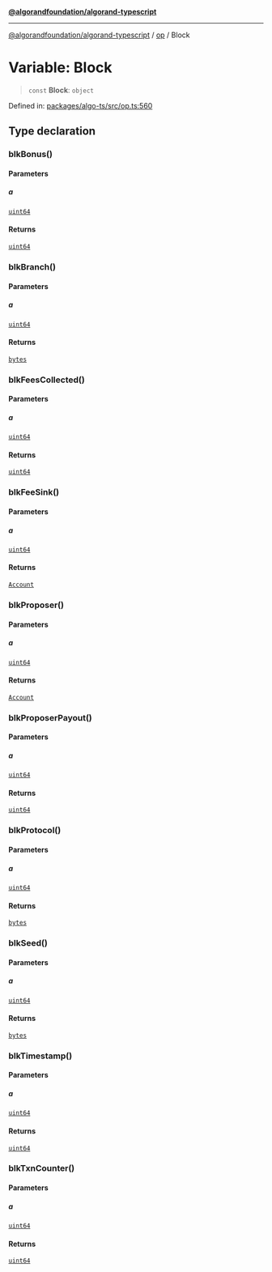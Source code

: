 [**@algorandfoundation/algorand-typescript**](../../../README.md)

***

[@algorandfoundation/algorand-typescript](../../../README.md) / [op](../README.md) / Block

# Variable: Block

> `const` **Block**: `object`

Defined in: [packages/algo-ts/src/op.ts:560](https://github.com/algorandfoundation/puya-ts/blob/5bdb536fcbeffa6fe079b274d09cae785c8fb7b7/packages/algo-ts/src/op.ts#L560)

## Type declaration

### blkBonus()

#### Parameters

##### a

[`uint64`](../../../type-aliases/uint64.md)

#### Returns

[`uint64`](../../../type-aliases/uint64.md)

### blkBranch()

#### Parameters

##### a

[`uint64`](../../../type-aliases/uint64.md)

#### Returns

[`bytes`](../../../type-aliases/bytes.md)

### blkFeesCollected()

#### Parameters

##### a

[`uint64`](../../../type-aliases/uint64.md)

#### Returns

[`uint64`](../../../type-aliases/uint64.md)

### blkFeeSink()

#### Parameters

##### a

[`uint64`](../../../type-aliases/uint64.md)

#### Returns

[`Account`](../../../type-aliases/Account.md)

### blkProposer()

#### Parameters

##### a

[`uint64`](../../../type-aliases/uint64.md)

#### Returns

[`Account`](../../../type-aliases/Account.md)

### blkProposerPayout()

#### Parameters

##### a

[`uint64`](../../../type-aliases/uint64.md)

#### Returns

[`uint64`](../../../type-aliases/uint64.md)

### blkProtocol()

#### Parameters

##### a

[`uint64`](../../../type-aliases/uint64.md)

#### Returns

[`bytes`](../../../type-aliases/bytes.md)

### blkSeed()

#### Parameters

##### a

[`uint64`](../../../type-aliases/uint64.md)

#### Returns

[`bytes`](../../../type-aliases/bytes.md)

### blkTimestamp()

#### Parameters

##### a

[`uint64`](../../../type-aliases/uint64.md)

#### Returns

[`uint64`](../../../type-aliases/uint64.md)

### blkTxnCounter()

#### Parameters

##### a

[`uint64`](../../../type-aliases/uint64.md)

#### Returns

[`uint64`](../../../type-aliases/uint64.md)
